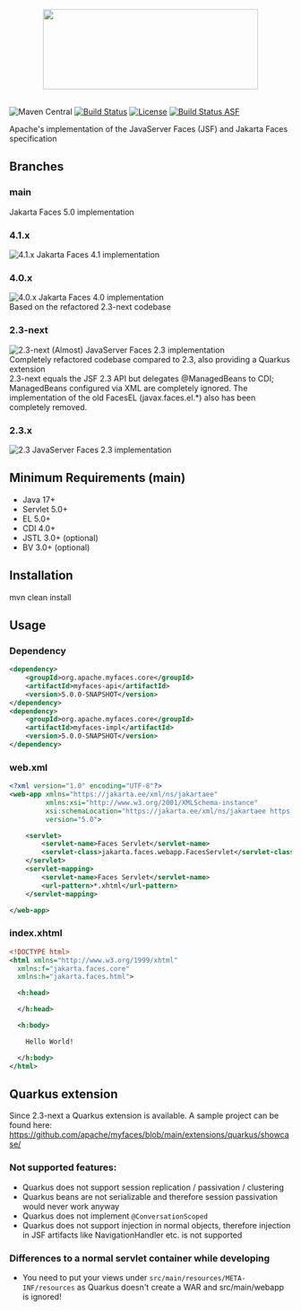 <div align="center">
<img src="https://myfaces.apache.org/resources/images/myfaces-small.png" width="384" height="143" />
</div>
<br>

![Maven Central](https://img.shields.io/maven-central/v/org.apache.myfaces.core/myfaces-impl)
[![Build Status](https://github.com/apache/myfaces/workflows/MyFaces%20CI/badge.svg)](https://github.com/apache/myfaces/actions/workflows/myfaces-ci.yml)
[![License](https://img.shields.io/badge/License-Apache%202.0-blue.svg)](https://opensource.org/licenses/Apache-2.0)
[![Build Status ASF](https://ci-builds.apache.org/buildStatus/icon?subject=ASF-Build&job=MyFaces%2FMyFaces+Pipeline%2Fmain)](https://ci-builds.apache.org/job/MyFaces/job/MyFaces%20Pipeline/job/main/)

Apache's implementation of the JavaServer Faces (JSF) and Jakarta Faces specification

## Branches

### main

Jakarta Faces 5.0 implementation  

### 4.1.x
![4.1.x](https://img.shields.io/maven-central/v/org.apache.myfaces.core/myfaces-impl?versionPrefix=4.1&color=cyan)
Jakarta Faces 4.1 implementation  

### 4.0.x
![4.0.x](https://img.shields.io/maven-central/v/org.apache.myfaces.core/myfaces-impl?versionPrefix=4.0&color=cyan)
Jakarta Faces 4.0 implementation  
Based on the refactored 2.3-next codebase

### 2.3-next
![2.3-next](https://img.shields.io/maven-central/v/org.apache.myfaces.core/myfaces-impl?versionPrefix=2.3-next&color=cyan)
(Almost) JavaServer Faces 2.3 implementation  
Completely refactored codebase compared to 2.3, also providing a Quarkus extension  
2.3-next equals the JSF 2.3 API but delegates @ManagedBeans to CDI; ManagedBeans configured via XML are completely ignored. The implementation of the old FacesEL (javax.faces.el.*) also has been completely removed.

### 2.3.x
![2.3](https://img.shields.io/maven-central/v/org.apache.myfaces.core/myfaces-impl?versionPrefix=2.3&color=cyan)
JavaServer Faces 2.3 implementation


## Minimum Requirements (main)

- Java 17+
- Servlet 5.0+
- EL 5.0+
- CDI 4.0+
- JSTL 3.0+ (optional)
- BV 3.0+ (optional)

## Installation

mvn clean install

## Usage

### Dependency
```xml
<dependency>
    <groupId>org.apache.myfaces.core</groupId>
    <artifactId>myfaces-api</artifactId>
    <version>5.0.0-SNAPSHOT</version>
</dependency>
<dependency>
    <groupId>org.apache.myfaces.core</groupId>
    <artifactId>myfaces-impl</artifactId>
    <version>5.0.0-SNAPSHOT</version>
</dependency>
```

### web.xml
```xml
<?xml version="1.0" encoding="UTF-8"?>
<web-app xmlns="https://jakarta.ee/xml/ns/jakartaee"
         xmlns:xsi="http://www.w3.org/2001/XMLSchema-instance"
         xsi:schemaLocation="https://jakarta.ee/xml/ns/jakartaee https://jakarta.ee/xml/ns/jakartaee/web-app_5_0.xsd"
         version="5.0">

    <servlet>
        <servlet-name>Faces Servlet</servlet-name>
        <servlet-class>jakarta.faces.webapp.FacesServlet</servlet-class>
    </servlet>
    <servlet-mapping>
        <servlet-name>Faces Servlet</servlet-name>
        <url-pattern>*.xhtml</url-pattern>
    </servlet-mapping>

</web-app>
```

### index.xhtml
```xml
<!DOCTYPE html>
<html xmlns="http://www.w3.org/1999/xhtml"
  xmlns:f="jakarta.faces.core"
  xmlns:h="jakarta.faces.html">

  <h:head>

  </h:head>

  <h:body>

    Hello World!

  </h:body>
</html>
```

## Quarkus extension

Since 2.3-next a Quarkus extension is available. A sample project can be found here: https://github.com/apache/myfaces/blob/main/extensions/quarkus/showcase/

### Not supported features:
- Quarkus does not support session replication / passivation / clustering
- Quarkus beans are not serializable and therefore session passivation would never work anyway
- Quarkus does not implement `@ConversationScoped`
- Quarkus does not support injection in normal objects, therefore injection in JSF artifacts like NavigationHandler etc. is not supported

### Differences to a normal servlet container while developing
- You need to put your views under `src/main/resources/META-INF/resources` as Quarkus doesn't create a WAR and src/main/webapp is ignored!

